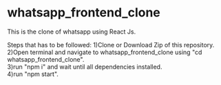 # whatsapp_frontend_clone
This is the clone of whatsapp using React Js.

Steps that has to be followed:
1)Clone or Download Zip of this repository.  
2)Open terminal and navigate to whatsapp_frontend_clone using "cd whatsapp_frontend_clone".  
3)run "npm i" and wait until all dependencies installed.  
4)run "npm start".  
